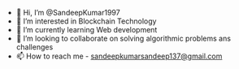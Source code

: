 - 👋 Hi, I’m @SandeepKumar1997
- 👀 I’m interested in Blockchain Technology
- 🌱 I’m currently learning Web development
- 💞️ I’m looking to collaborate on solving algorithmic problems ans challenges
- 📫 How to reach me - sandeepkumarsandeep137@gmail.com

<!---
SandeepKumar1997/SandeepKumar1997 is a ✨ special ✨ repository because its `README.md` (this file) appears on your GitHub profile.
You can click the Preview link to take a look at your changes.
--->
